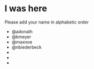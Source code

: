 # I was here

Please add your name in alphabetic order

* @adonath
* @kmeyer
* @maxnoe
* @nbiederbeck
* 
*  
*
